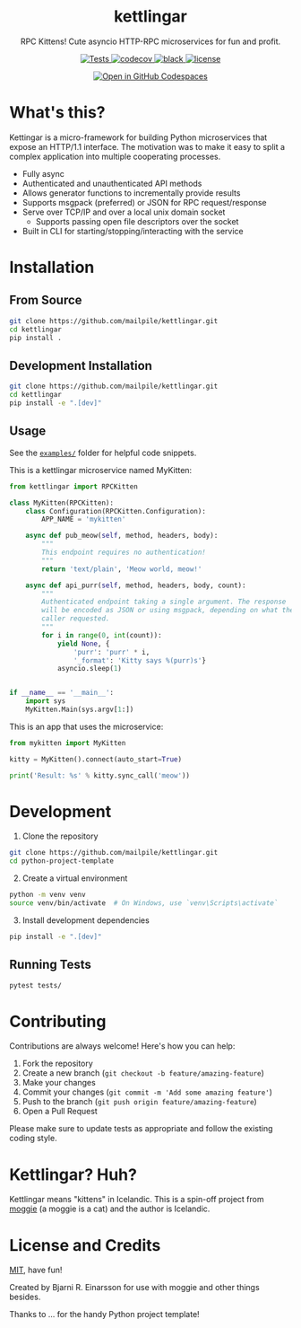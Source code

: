 <div align="center">
  <h1>kettlingar</h1>
  <p>RPC Kittens! Cute asyncio HTTP-RPC microservices for fun and profit.</p>
</div>

<p align="center">
  <a href="https://github.com/mailpile/kettlingar/actions/workflows/main.yml">
    <img src="https://github.com/mailpile/kettlingar/actions/workflows/main.yml/badge.svg" alt="Tests">
  </a>
  <a href="https://codecov.io/gh/mailpile/kettlingar">
    <img src="https://codecov.io/gh/mailpile/kettlingar/branch/main/graph/badge.svg" alt="codecov">
  </a>
  <a href="https://github.com/psf/black">
    <img src="https://img.shields.io/badge/code%20style-black-000000.svg" alt="black">
  </a>
  <a href="https://github.com/mailpile/kettlingar/blob/main/LICENSE">
    <img src="https://img.shields.io/github/license/mailpile/kettlingar.svg" alt="license">
  </a>
</p>

<p align="center">
  <a href="https://github.com/codespaces/badge.svg)](https://codespaces.new/mailpile/kettlingar?template=false">
    <img src="https://github.com/codespaces/badge.svg" alt="Open in GitHub Codespaces">
  </a>
</p>

# What's this?

Kettingar is a micro-framework for building Python microservices that
expose an HTTP/1.1 interface. The motivation was to make it easy to
split a complex application into multiple cooperating processes.

- Fully async
- Authenticated and unauthenticated API methods
- Allows generator functions to incrementally provide results
- Supports msgpack (preferred) or JSON for RPC request/response
- Serve over TCP/IP and over a local unix domain socket
  - Supports passing open file descriptors over the socket
- Built in CLI for starting/stopping/interacting with the service


# Installation

## From Source

```bash
git clone https://github.com/mailpile/kettlingar.git
cd kettlingar
pip install .
```

## Development Installation

```bash
git clone https://github.com/mailpile/kettlingar.git
cd kettlingar
pip install -e ".[dev]"
```

## Usage

See the [`examples/`](./examples/) folder for helpful code snippets.

This is a kettlingar microservice named MyKitten:

```python
from kettlingar import RPCKitten

class MyKitten(RPCKitten):
    class Configuration(RPCKitten.Configuration):
        APP_NAME = 'mykitten'

    async def pub_meow(self, method, headers, body):
        """
        This endpoint requires no authentication!
        """
        return 'text/plain', 'Meow world, meow!'

    async def api_purr(self, method, headers, body, count):
        """
        Authenticated endpoint taking a single argument. The response
        will be encoded as JSON or using msgpack, depending on what the
        caller requested.
        """
        for i in range(0, int(count)):
            yield None, {
                'purr': 'purr' * i,
                '_format': 'Kitty says %(purr)s'}
            asyncio.sleep(1)


if __name__ == '__main__':
    import sys
    MyKitten.Main(sys.argv[1:])
```

This is an app that uses the microservice:

```python
from mykitten import MyKitten

kitty = MyKitten().connect(auto_start=True)

print('Result: %s' % kitty.sync_call('meow'))
```

# Development

1. Clone the repository

```bash
git clone https://github.com/mailpile/kettlingar.git
cd python-project-template
```

2. Create a virtual environment

```bash
python -m venv venv
source venv/bin/activate  # On Windows, use `venv\Scripts\activate`
```

3. Install development dependencies

```bash
pip install -e ".[dev]"
```

## Running Tests

```bash
pytest tests/
```


# Contributing

Contributions are always welcome! Here's how you can help:

1. Fork the repository
2. Create a new branch (`git checkout -b feature/amazing-feature`)
3. Make your changes
4. Commit your changes (`git commit -m 'Add some amazing feature'`)
5. Push to the branch (`git push origin feature/amazing-feature`)
6. Open a Pull Request

Please make sure to update tests as appropriate and follow the existing coding style.


# Kettlingar? Huh?

Kettlingar means "kittens" in Icelandic. This is a spin-off project from
[moggie](https://github.com/mailpile/moggie/) (a moggie is a cat) and the
author is Icelandic.


# License and Credits

[MIT](https://choosealicense.com/licenses/mit/), have fun!

Created by Bjarni R. Einarsson for use with moggie and other things besides.

Thanks to ... for the handy Python project template!
